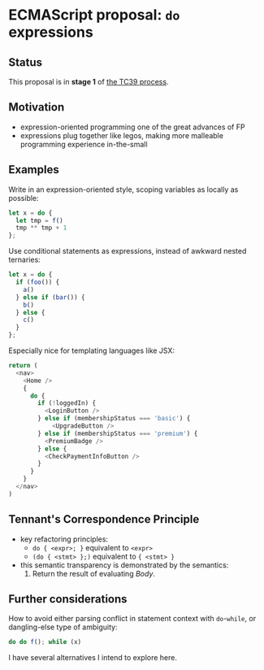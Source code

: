# ECMAScript proposal: `do` expressions

## Status

This proposal is in **stage 1** of [the TC39 process](https://tc39.github.io/process-document/).

## Motivation

* expression-oriented programming one of the great advances of FP
* expressions plug together like legos, making more malleable programming experience in-the-small

## Examples

Write in an expression-oriented style, scoping variables as locally as possible:

```js
let x = do {
  let tmp = f()
  tmp ** tmp + 1
};
```

Use conditional statements as expressions, instead of awkward nested ternaries:

```js
let x = do {
  if (foo()) {
    a()
  } else if (bar()) {
    b()
  } else {
    c()
  }
};
```

Especially nice for templating languages like JSX:

```js
return (
  <nav>
    <Home />
    {
      do {
        if (!loggedIn) {
          <LoginButton />
        } else if (membershipStatus === 'basic') {
            <UpgradeButton />
        } else if (membershipStatus === 'premium') {
          <PremiumBadge />
        } else {
          <CheckPaymentInfoButton />
        }
      }
    }
  </nav>
)
```

## Tennant's Correspondence Principle

* key refactoring principles:
  * `do { <expr>; }` equivalent to `<expr>`
  * `(do { <stmt> };)` equivalent to `{ <stmt> }`
* this semantic transparency is demonstrated by the semantics:
  1. Return the result of evaluating _Body_.

## Further considerations

How to avoid either parsing conflict in statement context with `do`-`while`, or dangling-else type of ambiguity:

```js
do do f(); while (x)
```

I have several alternatives I intend to explore here.

